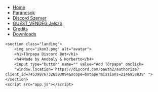 <!DOCTYPE html>
<html lang="en">

<head>
    <meta charset="UTF-8">
    <meta name="viewport" content="width=device-width, initial-scale=1.0">
    <title>Törpapa | Home</title>
    <link rel="shortcut icon" type="image/x-icon" href="favicon.ico">
    <link href="https://fonts.googleapis.com/css2?family=Slabo+27px&family=Teko&family=Varela+Round&display=swap" rel="stylesheet">
    <link rel="stylesheet" href="styles.css">
</head>

<body>
    <nav>
        <div class="hamburger">
            <div class="line"></div>
            <div class="line"></div>
            <div class="line"></div>
        </div>
        <ul class="nav-links">
            <li><a href="https://anobaly.github.io/Torpapa.github.io/index" title="Home">Home</a></li>
            <li><a href="https://anobaly.github.io/Torpapa.github.io/Parancsok" title="Parancsok">Parancsok</a></li>
            <li><a href="https://anobaly.github.io/Torpapa.github.io/Discord" title="GamerFalva">Discord Szerver</a></li>
            <li><a href="https://anobaly.github.io/Torpapa.github.io/wifijelszo" title="Suli-Wifi">GUEST_VENDEG Jelszó</a></li>
            <li><a href="https://anobaly.github.io/Torpapa.github.io/Credits" title="Credits">Credits</a></li>
            <li><a href="https://anobaly.github.io/Torpapa.github.io/download" title="Crackek">Downloads</a></li>           
        </ul>
    </nav>

    <section class="landing">
        <img src="ikon3.png" alt="avatar">
        <h1>Törpapa Discord Bot</h1>
        <h4>Made by Anobaly & Norberto</h4>
        <input type="button" name="" value="Add Törpapa" onclick=
        "window.location='https://discord.com/oauth2/authorize?client_id=745398767326593094&scope=bot&permissions=2146958839' ">
    </section>
    <script src="app.js"></script>
</body>

</html>